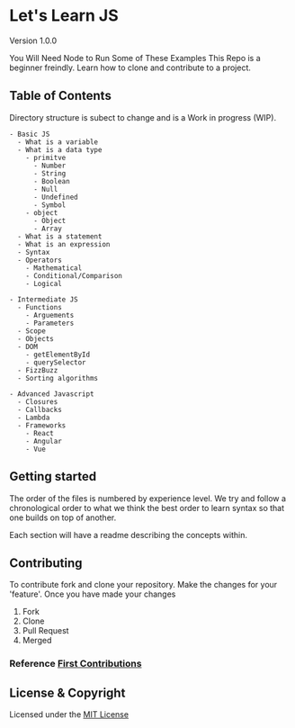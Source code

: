 # Let's Learn JS
Version 1.0.0

You Will Need Node to Run Some of These Examples
This Repo is a beginner freindly. Learn how to clone and contribute to a project. 
## Table of Contents
Directory structure is subect to change and is a Work in progress (WIP). 

```
- Basic JS
  - What is a variable
  - What is a data type
    - primitve
      - Number
      - String
      - Boolean
      - Null
      - Undefined
      - Symbol
    - object
      - Object 
      - Array
  - What is a statement
  - What is an expression
  - Syntax
  - Operators
    - Mathematical
    - Conditional/Comparison
    - Logical
  
- Intermediate JS
  - Functions
    - Arguements 
    - Parameters
  - Scope
  - Objects
  - DOM
    - getElementById
    - querySelector
  - FizzBuzz
  - Sorting algorithms

- Advanced Javascript
  - Closures
  - Callbacks
  - Lambda
  - Frameworks
    - React
    - Angular
    - Vue
```
## Getting started

The order of the files is numbered by experience level. We try and follow a chronological order to what we think the best order to learn syntax so that one builds on top of another.

Each section will have a readme describing the concepts within.

## Contributing 
To contribute fork and clone your repository. Make the changes for your 'feature'. Once you have made your changes
 1. Fork
 2. Clone
 3. Pull Request 
 4. Merged
### Reference [First Contributions](https://github.com/firstcontributions/first-contributions)

## License & Copyright
Licensed under the [MIT License](LICENSE)